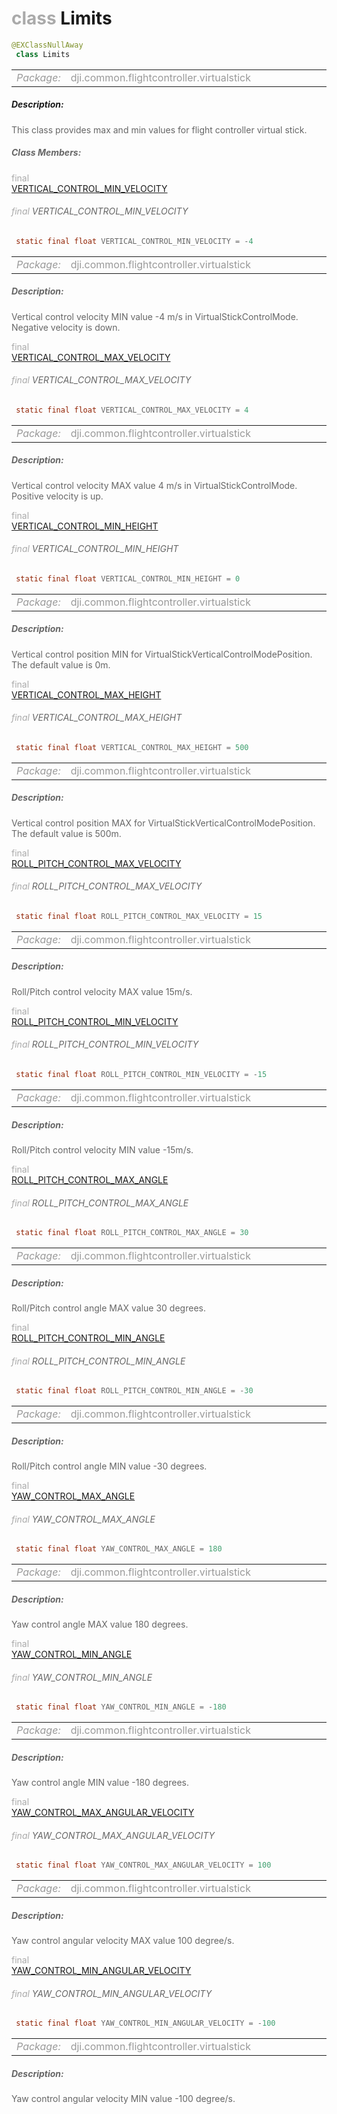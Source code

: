 <div class="article"><h1 ><font color="#AAA">class </font>Limits</h1></div>

~~~java
@EXClassNullAway
 class Limits 
~~~

<html><table class="table-supportedby"><tr valign="top"><td width=15%><font color="#999"><i>Package:</i></td><td width=85%><font color="#999">dji.common.flightcontroller.virtualstick</td></tr></table></html>



##### Description:



<font color="#666">This class provides max and min values for flight controller virtual stick.



##### Class Members:

<div class="api-row" id="djiflightcontroller_limits_vertical_control_min_velocity"><div class="api-col left"></div><div class="api-col middle" style="color:#AAA">final</div><div class="api-col right"><a class="trigger" href="#djiflightcontroller_limits_vertical_control_min_velocity_inline">VERTICAL_CONTROL_MIN_VELOCITY</a></div></div><div class="inline-doc" id="djiflightcontroller_limits_vertical_control_min_velocity_inline"

><div class="article"><h6 ><font color="#AAA">final </font>VERTICAL_CONTROL_MIN_VELOCITY</h6></div>

~~~java
 static final float VERTICAL_CONTROL_MIN_VELOCITY = -4
~~~

<html><table class="table-supportedby"><tr valign="top"><td width=15%><font color="#999"><i>Package:</i></td><td width=85%><font color="#999">dji.common.flightcontroller.virtualstick</td></tr></table></html>



##### Description:



<font color="#666">Vertical control velocity MIN value -4 m/s in VirtualStickControlMode. Negative velocity is down.

</div>

<div class="api-row" id="djiflightcontroller_limits_vertical_control_max_velocity"><div class="api-col left"></div><div class="api-col middle" style="color:#AAA">final</div><div class="api-col right"><a class="trigger" href="#djiflightcontroller_limits_vertical_control_max_velocity_inline">VERTICAL_CONTROL_MAX_VELOCITY</a></div></div><div class="inline-doc" id="djiflightcontroller_limits_vertical_control_max_velocity_inline"

><div class="article"><h6 ><font color="#AAA">final </font>VERTICAL_CONTROL_MAX_VELOCITY</h6></div>

~~~java
 static final float VERTICAL_CONTROL_MAX_VELOCITY = 4
~~~

<html><table class="table-supportedby"><tr valign="top"><td width=15%><font color="#999"><i>Package:</i></td><td width=85%><font color="#999">dji.common.flightcontroller.virtualstick</td></tr></table></html>



##### Description:



<font color="#666">Vertical control velocity MAX value 4 m/s in VirtualStickControlMode. Positive velocity is up.

</div>

<div class="api-row" id="djiflightcontroller_limits_vertical_control_min_height"><div class="api-col left"></div><div class="api-col middle" style="color:#AAA">final</div><div class="api-col right"><a class="trigger" href="#djiflightcontroller_limits_vertical_control_min_height_inline">VERTICAL_CONTROL_MIN_HEIGHT</a></div></div><div class="inline-doc" id="djiflightcontroller_limits_vertical_control_min_height_inline"

><div class="article"><h6 ><font color="#AAA">final </font>VERTICAL_CONTROL_MIN_HEIGHT</h6></div>

~~~java
 static final float VERTICAL_CONTROL_MIN_HEIGHT = 0
~~~

<html><table class="table-supportedby"><tr valign="top"><td width=15%><font color="#999"><i>Package:</i></td><td width=85%><font color="#999">dji.common.flightcontroller.virtualstick</td></tr></table></html>



##### Description:



<font color="#666">Vertical control position MIN for VirtualStickVerticalControlModePosition. The default value is 0m.

</div>

<div class="api-row" id="djiflightcontroller_limits_vertical_control_max_height"><div class="api-col left"></div><div class="api-col middle" style="color:#AAA">final</div><div class="api-col right"><a class="trigger" href="#djiflightcontroller_limits_vertical_control_max_height_inline">VERTICAL_CONTROL_MAX_HEIGHT</a></div></div><div class="inline-doc" id="djiflightcontroller_limits_vertical_control_max_height_inline"

><div class="article"><h6 ><font color="#AAA">final </font>VERTICAL_CONTROL_MAX_HEIGHT</h6></div>

~~~java
 static final float VERTICAL_CONTROL_MAX_HEIGHT = 500
~~~

<html><table class="table-supportedby"><tr valign="top"><td width=15%><font color="#999"><i>Package:</i></td><td width=85%><font color="#999">dji.common.flightcontroller.virtualstick</td></tr></table></html>



##### Description:



<font color="#666">Vertical control position MAX for VirtualStickVerticalControlModePosition. The default value is 500m.

</div>

<div class="api-row" id="djiflightcontroller_limits_roll_pitch_control_max_velocity"><div class="api-col left"></div><div class="api-col middle" style="color:#AAA">final</div><div class="api-col right"><a class="trigger" href="#djiflightcontroller_limits_roll_pitch_control_max_velocity_inline">ROLL_PITCH_CONTROL_MAX_VELOCITY</a></div></div><div class="inline-doc" id="djiflightcontroller_limits_roll_pitch_control_max_velocity_inline"

><div class="article"><h6 ><font color="#AAA">final </font>ROLL_PITCH_CONTROL_MAX_VELOCITY</h6></div>

~~~java
 static final float ROLL_PITCH_CONTROL_MAX_VELOCITY = 15
~~~

<html><table class="table-supportedby"><tr valign="top"><td width=15%><font color="#999"><i>Package:</i></td><td width=85%><font color="#999">dji.common.flightcontroller.virtualstick</td></tr></table></html>



##### Description:



<font color="#666">Roll/Pitch control velocity MAX value 15m/s.

</div>

<div class="api-row" id="djiflightcontroller_limits_roll_pitch_control_min_velocity"><div class="api-col left"></div><div class="api-col middle" style="color:#AAA">final</div><div class="api-col right"><a class="trigger" href="#djiflightcontroller_limits_roll_pitch_control_min_velocity_inline">ROLL_PITCH_CONTROL_MIN_VELOCITY</a></div></div><div class="inline-doc" id="djiflightcontroller_limits_roll_pitch_control_min_velocity_inline"

><div class="article"><h6 ><font color="#AAA">final </font>ROLL_PITCH_CONTROL_MIN_VELOCITY</h6></div>

~~~java
 static final float ROLL_PITCH_CONTROL_MIN_VELOCITY = -15
~~~

<html><table class="table-supportedby"><tr valign="top"><td width=15%><font color="#999"><i>Package:</i></td><td width=85%><font color="#999">dji.common.flightcontroller.virtualstick</td></tr></table></html>



##### Description:



<font color="#666">Roll/Pitch control velocity MIN value -15m/s.

</div>

<div class="api-row" id="djiflightcontroller_limits_roll_pitch_control_max_angle"><div class="api-col left"></div><div class="api-col middle" style="color:#AAA">final</div><div class="api-col right"><a class="trigger" href="#djiflightcontroller_limits_roll_pitch_control_max_angle_inline">ROLL_PITCH_CONTROL_MAX_ANGLE</a></div></div><div class="inline-doc" id="djiflightcontroller_limits_roll_pitch_control_max_angle_inline"

><div class="article"><h6 ><font color="#AAA">final </font>ROLL_PITCH_CONTROL_MAX_ANGLE</h6></div>

~~~java
 static final float ROLL_PITCH_CONTROL_MAX_ANGLE = 30
~~~

<html><table class="table-supportedby"><tr valign="top"><td width=15%><font color="#999"><i>Package:</i></td><td width=85%><font color="#999">dji.common.flightcontroller.virtualstick</td></tr></table></html>



##### Description:



<font color="#666">Roll/Pitch control angle MAX value 30 degrees.

</div>

<div class="api-row" id="djiflightcontroller_limits_roll_pitch_control_min_angle"><div class="api-col left"></div><div class="api-col middle" style="color:#AAA">final</div><div class="api-col right"><a class="trigger" href="#djiflightcontroller_limits_roll_pitch_control_min_angle_inline">ROLL_PITCH_CONTROL_MIN_ANGLE</a></div></div><div class="inline-doc" id="djiflightcontroller_limits_roll_pitch_control_min_angle_inline"

><div class="article"><h6 ><font color="#AAA">final </font>ROLL_PITCH_CONTROL_MIN_ANGLE</h6></div>

~~~java
 static final float ROLL_PITCH_CONTROL_MIN_ANGLE = -30
~~~

<html><table class="table-supportedby"><tr valign="top"><td width=15%><font color="#999"><i>Package:</i></td><td width=85%><font color="#999">dji.common.flightcontroller.virtualstick</td></tr></table></html>



##### Description:



<font color="#666">Roll/Pitch control angle MIN value -30 degrees.

</div>

<div class="api-row" id="djiflightcontroller_limits_yaw_control_max_angle"><div class="api-col left"></div><div class="api-col middle" style="color:#AAA">final</div><div class="api-col right"><a class="trigger" href="#djiflightcontroller_limits_yaw_control_max_angle_inline">YAW_CONTROL_MAX_ANGLE</a></div></div><div class="inline-doc" id="djiflightcontroller_limits_yaw_control_max_angle_inline"

><div class="article"><h6 ><font color="#AAA">final </font>YAW_CONTROL_MAX_ANGLE</h6></div>

~~~java
 static final float YAW_CONTROL_MAX_ANGLE = 180
~~~

<html><table class="table-supportedby"><tr valign="top"><td width=15%><font color="#999"><i>Package:</i></td><td width=85%><font color="#999">dji.common.flightcontroller.virtualstick</td></tr></table></html>



##### Description:



<font color="#666">Yaw control angle MAX value 180 degrees.

</div>

<div class="api-row" id="djiflightcontroller_limits_yaw_control_min_angle"><div class="api-col left"></div><div class="api-col middle" style="color:#AAA">final</div><div class="api-col right"><a class="trigger" href="#djiflightcontroller_limits_yaw_control_min_angle_inline">YAW_CONTROL_MIN_ANGLE</a></div></div><div class="inline-doc" id="djiflightcontroller_limits_yaw_control_min_angle_inline"

><div class="article"><h6 ><font color="#AAA">final </font>YAW_CONTROL_MIN_ANGLE</h6></div>

~~~java
 static final float YAW_CONTROL_MIN_ANGLE = -180
~~~

<html><table class="table-supportedby"><tr valign="top"><td width=15%><font color="#999"><i>Package:</i></td><td width=85%><font color="#999">dji.common.flightcontroller.virtualstick</td></tr></table></html>



##### Description:



<font color="#666">Yaw control angle MIN value -180 degrees.

</div>

<div class="api-row" id="djiflightcontroller_limits_yaw_control_max_angular_velocity"><div class="api-col left"></div><div class="api-col middle" style="color:#AAA">final</div><div class="api-col right"><a class="trigger" href="#djiflightcontroller_limits_yaw_control_max_angular_velocity_inline">YAW_CONTROL_MAX_ANGULAR_VELOCITY</a></div></div><div class="inline-doc" id="djiflightcontroller_limits_yaw_control_max_angular_velocity_inline"

><div class="article"><h6 ><font color="#AAA">final </font>YAW_CONTROL_MAX_ANGULAR_VELOCITY</h6></div>

~~~java
 static final float YAW_CONTROL_MAX_ANGULAR_VELOCITY = 100
~~~

<html><table class="table-supportedby"><tr valign="top"><td width=15%><font color="#999"><i>Package:</i></td><td width=85%><font color="#999">dji.common.flightcontroller.virtualstick</td></tr></table></html>



##### Description:



<font color="#666">Yaw control angular velocity MAX value 100 degree/s.

</div>

<div class="api-row" id="djiflightcontroller_limits_yaw_control_min_angular_velocity"><div class="api-col left"></div><div class="api-col middle" style="color:#AAA">final</div><div class="api-col right"><a class="trigger" href="#djiflightcontroller_limits_yaw_control_min_angular_velocity_inline">YAW_CONTROL_MIN_ANGULAR_VELOCITY</a></div></div><div class="inline-doc" id="djiflightcontroller_limits_yaw_control_min_angular_velocity_inline"

><div class="article"><h6 ><font color="#AAA">final </font>YAW_CONTROL_MIN_ANGULAR_VELOCITY</h6></div>

~~~java
 static final float YAW_CONTROL_MIN_ANGULAR_VELOCITY = -100
~~~

<html><table class="table-supportedby"><tr valign="top"><td width=15%><font color="#999"><i>Package:</i></td><td width=85%><font color="#999">dji.common.flightcontroller.virtualstick</td></tr></table></html>



##### Description:



<font color="#666">Yaw control angular velocity MIN value -100 degree/s.

</div>


